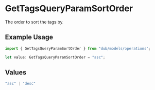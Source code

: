 # GetTagsQueryParamSortOrder

The order to sort the tags by.

## Example Usage

```typescript
import { GetTagsQueryParamSortOrder } from "dub/models/operations";

let value: GetTagsQueryParamSortOrder = "asc";
```

## Values

```typescript
"asc" | "desc"
```
